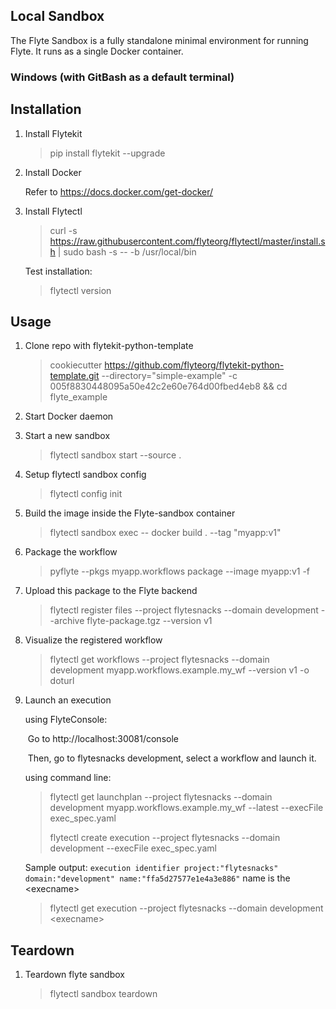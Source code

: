 ## Local Sandbox

The Flyte Sandbox is a fully standalone minimal environment for running Flyte. It runs as a single Docker container.

###    Windows (with GitBash as a default terminal)

## **Installation**

1. Install Flytekit

   > pip install flytekit --upgrade

2. Install Docker

   Refer to https://docs.docker.com/get-docker/

3. Install Flytectl

   > curl -s https://raw.githubusercontent.com/flyteorg/flytectl/master/install.sh | sudo bash -s -- -b /usr/local/bin

   Test installation:

   > flytectl version

## **Usage**

1. Clone repo with flytekit-python-template

   > cookiecutter https://github.com/flyteorg/flytekit-python-template.git --directory="simple-example" -c 005f8830448095a50e42c2e60e764d00fbed4eb8 && cd flyte_example

2. Start Docker daemon

3. Start a new sandbox 

   > flytectl sandbox start --source .

4. Setup flytectl sandbox config

   > flytectl config init

5. Build the image inside the Flyte-sandbox container

   > flytectl sandbox exec -- docker build . --tag "myapp:v1"

6. Package the workflow

   > pyflyte --pkgs myapp.workflows package --image myapp:v1 -f

7. Upload this package to the Flyte backend

   > flytectl register files --project flytesnacks --domain development --archive flyte-package.tgz --version v1

8. Visualize the registered workflow

   > flytectl get workflows --project flytesnacks --domain development myapp.workflows.example.my_wf --version v1 -o doturl

9. Launch an execution 

   using FlyteConsole:

   ​	Go to http://localhost:30081/console

   ​	Then, go to flytesnacks development, select a workflow and launch it.

   using command line:

   > flytectl get launchplan --project flytesnacks --domain development myapp.workflows.example.my_wf --latest --execFile exec_spec.yaml
   >
   > flytectl create execution --project flytesnacks --domain development --execFile exec_spec.yaml

   Sample output: `execution identifier project:"flytesnacks" domain:"development" name:"ffa5d27577e1e4a3e886"` name is the \<execname>

   > flytectl get execution --project flytesnacks --domain development \<execname>

## Teardown

1. Teardown flyte sandbox

   > flytectl sandbox teardown



